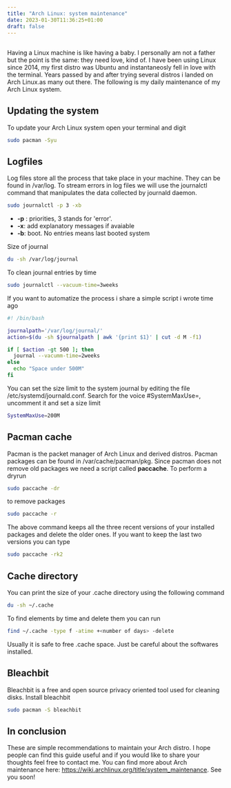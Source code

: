 ```yaml
---
title: "Arch Linux: system maintenance"
date: 2023-01-30T11:36:25+01:00
draft: false
---
```


## 
Having a Linux machine is like having a baby. I personally am not a father but the point is the same: they need love, kind of. I have been using Linux since 2014, my first distro was Ubuntu and instantaneosly fell in love with the terminal. Years passed by and after trying several distros i landed
on Arch Linux.as many out there.
The following is my daily maintenance of my Arch Linux system.

## Updating the system
To update your Arch Linux system open your terminal and digit 
```bash
sudo pacman -Syu
```
## Logfiles
Log files store all the process that take place in your machine. They can be found in /var/log.
To stream errors in log files we will use the journalctl command that manipulates the data collected by journald daemon.
```bash
sudo journalctl -p 3 -xb
```
- **-p** : priorities, 3 stands for 'error'.
- **-x**: add explanatory messages if avaiable
- **-b**: boot. No entries means last booted system

Size of journal
```bash
du -sh /var/log/journal
```
To clean journal entries by time
```bash
sudo journalctl --vacuum-time=3weeks
```

If you want to automatize the process i share a simple script i wrote time ago
```bash
#! /bin/bash

journalpath='/var/log/journal/'
action=$(du -sh $journalpath | awk '{print $1}' | cut -d M -f1)

if [ $action -gt 500 ]; then
  journal --vacumm-time=2weeks
else
  echo "Space under 500M"
fi
```

You can set the size limit to the system journal by editing the file /etc/systemd/journald.conf.
Search for the voice #SystemMaxUse=, uncomment it and set a size limit
```bash
SystemMaxUse=200M 
```

## Pacman cache
Pacman is the packet manager of Arch Linux and derived distros. Pacman packages can be found in /var/cache/pacman/pkg. Since pacman does not remove old packages we need a script called **paccache**.
To perform a dryrun
```bash
sudo paccache -dr
```
to remove packages
```bash
sudo paccache -r
```
The above command keeps all the three recent versions of your installed packages and delete the older ones. If you want to keep the last two versions you can type
```bash
sudo paccache -rk2
```

## Cache directory
You can print the size of your .cache directory using the following command
```bash
du -sh ~/.cache
```

To find elements by time and delete them you can run
```bash
find ~/.cache -type f -atime +<number of days> -delete
```

Usually it is safe to free .cache space. Just be careful about the softwares installed.

## Bleachbit
Bleachbit is a free and open source privacy oriented tool used for cleaning disks. 
Install bleachbit
```bash
sudo pacman -S bleachbit
```

## In conclusion
These are simple recommendations to maintain your Arch distro. I hope people can find this guide useful and if you would like to share your thoughts feel free to contact me.
You can find more about Arch maintenance here: https://wiki.archlinux.org/title/system_maintenance.
See you soon! 
